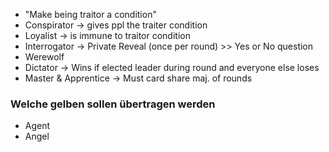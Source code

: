 - "Make being traitor a condition"
- Conspirator -> gives ppl the traiter condition
- Loyalist -> is immune to traitor condition
- Interrogator -> Private Reveal (once per round) >> Yes or No question 
- Werewolf
- Dictator -> Wins if elected leader during round and everyone else loses
- Master & Apprentice -> Must card share maj. of rounds




### Welche gelben sollen übertragen werden
- Agent
- Angel
